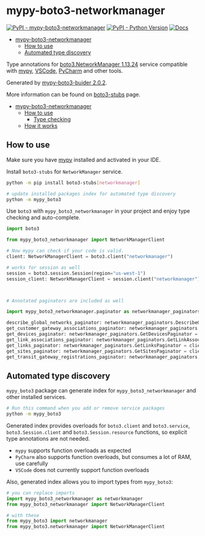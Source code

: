 # mypy-boto3-networkmanager

[![PyPI - mypy-boto3-networkmanager](https://img.shields.io/pypi/v/mypy-boto3-networkmanager.svg?color=blue)](https://pypi.org/project/mypy-boto3-networkmanager)
[![PyPI - Python Version](https://img.shields.io/pypi/pyversions/mypy-boto3-networkmanager.svg?color=blue)](https://pypi.org/project/mypy-boto3-networkmanager)
[![Docs](https://img.shields.io/readthedocs/mypy-boto3-builder.svg?color=blue)](https://mypy-boto3-builder.readthedocs.io/)

- [mypy-boto3-networkmanager](#mypy-boto3-networkmanager)
  - [How to use](#how-to-use)
  - [Automated type discovery](#automated-type-discovery)


Type annotations for
[boto3.NetworkManager 1.13.24](https://boto3.amazonaws.com/v1/documentation/api/1.13.24/reference/services/networkmanager.html#NetworkManager) service
compatible with [mypy](https://github.com/python/mypy), [VSCode](https://code.visualstudio.com/),
[PyCharm](https://www.jetbrains.com/pycharm/) and other tools.

Generated by [mypy-boto3-buider 2.0.2](https://github.com/vemel/mypy_boto3_builder).

More information can be found on [boto3-stubs](https://pypi.org/project/boto3-stubs/) page.

- [mypy-boto3-networkmanager](#mypy-boto3-networkmanager)
  - [How to use](#how-to-use)
    - [Type checking](#type-checking)
  - [How it works](#how-it-works)

## How to use

Make sure you have [mypy](https://github.com/python/mypy) installed and activated in your IDE.

Install `boto3-stubs` for `NetworkManager` service.

```bash
python -m pip install boto3-stubs[networkmanager]

# update installed packages index for automated type discovery
python -m mypy_boto3
```

Use `boto3` with `mypy_boto3_networkmanager` in your project and enjoy type checking and auto-complete.

```python
import boto3

from mypy_boto3_networkmanager import NetworkManagerClient

# Now mypy can check if your code is valid.
client: NetworkManagerClient = boto3.client("networkmanager")

# works for session as well
session = boto3.session.Session(region="us-west-1")
session_client: NetworkManagerClient = session.client("networkmanager")



# Annotated paginators are included as well

import mypy_boto3_networkmanager.paginator as networkmanager_paginators

describe_global_networks_paginator: networkmanager_paginators.DescribeGlobalNetworksPaginator = client.get_paginator("describe_global_networks")
get_customer_gateway_associations_paginator: networkmanager_paginators.GetCustomerGatewayAssociationsPaginator = client.get_paginator("get_customer_gateway_associations")
get_devices_paginator: networkmanager_paginators.GetDevicesPaginator = client.get_paginator("get_devices")
get_link_associations_paginator: networkmanager_paginators.GetLinkAssociationsPaginator = client.get_paginator("get_link_associations")
get_links_paginator: networkmanager_paginators.GetLinksPaginator = client.get_paginator("get_links")
get_sites_paginator: networkmanager_paginators.GetSitesPaginator = client.get_paginator("get_sites")
get_transit_gateway_registrations_paginator: networkmanager_paginators.GetTransitGatewayRegistrationsPaginator = client.get_paginator("get_transit_gateway_registrations")
```

## Automated type discovery

`mypy_boto3` package can generate index for `mypy_boto3_networkmanager` and other installed services.

```bash
# Run this command when you add or remove service packages
python -m mypy_boto3
```

Generated index provides overloads for `boto3.client` and `boto3.service`,
`boto3.Session.client` and `boto3.Session.resource` functions,
so explicit type annotations are not needed.

- `mypy` supports function overloads as expected
- `PyCharm` also supports function overloads, but consumes a lot of RAM, use carefully
- `VSCode` does not currently support function overloads

Also, generated index allows you to import types from `mypy_boto3`:

```python
# you can replace imports
import mypy_boto3_networkmanager as networkmanager
from mypy_boto3_networkmanager import NetworkManagerClient

# with these
from mypy_boto3 import networkmanager
from mypy_boto3.networkmanager import NetworkManagerClient
```